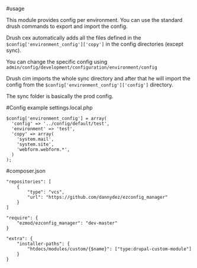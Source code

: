 
#usage

This module provides config per environment. You can use the standard drush 
commands to export and import the config.

Drush cex automatically adds all the files defined in the 
`$config['environment_config']['copy']` in the config directories (except sync).

You can change the specific config using 
`admin/config/development/configuration/environment/config`

Drush cim imports the whole sync directory and after that he will import the 
config from the `$config['environment_config']['config']` directory.

The sync folder is basically the prod config.


#Config example settings.local.php

```
$config['environment_config'] = array(
  'config' => '../config/default/test',
  'environment' => 'test',
  'copy' => array(
    'system.mail',
    'system.site',
    'webform.webform.*',
  )
);
```

#composer.json


```
"repositories": [
    {
        "type": "vcs",
        "url": "https://github.com/dannydez/ezconfig_manager"
    }
]

"require": {
    "ezmod/ezconfig_manager": "dev-master"
}

"extra": {
    "installer-paths": {
        "htdocs/modules/custom/{$name}": ["type:drupal-custom-module"]
    }
}
```
